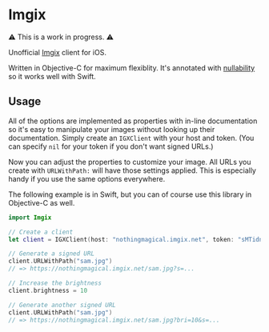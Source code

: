# Imgix

⚠️ This is a work in progress. ⚠️

Unofficial [Imgix](http://imgix.com) client for iOS.

Written in Objective-C for maximum flexiblity. It's annotated with [nullability](https://developer.apple.com/swift/blog/?id=25) so it works well with Swift.


## Usage

All of the options are implemented as properties with in-line documentation so it's easy to manipulate your images without looking up their documentation. Simply create an `IGXClient` with your host and token. (You can specify `nil` for  your token if you don't want signed URLs.)

Now you can adjust the properties to customize your image. All URLs you create with `URLWithPath:` will have those settings applied. This is especially handy if you use the same options everywhere.

The following example is in Swift, but you can of course use this library in Objective-C as well.

``` swift
import Imgix

// Create a client
let client = IGXClient(host: "nothingmagical.imgix.net", token: "sMTidnYXXg9NB4qh")

// Generate a signed URL
client.URLWithPath("sam.jpg")
// => https://nothingmagical.imgix.net/sam.jpg?s=...

// Increase the brightness
client.brightness = 10

// Generate another signed URL
client.URLWithPath("sam.jpg")
// => https://nothingmagical.imgix.net/sam.jpg?bri=10&s=...
```
